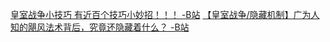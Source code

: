 [皇室战争小技巧 有近百个技巧小妙招！！！ -B站](https://www.bilibili.com/video/BV1ZC4y1p7A4/)
[【皇室战争/隐藏机制】广为人知的飓风法术背后，究竟还隐藏着什么？ -B站](https://www.bilibili.com/video/BV1NL411b7Fq/)